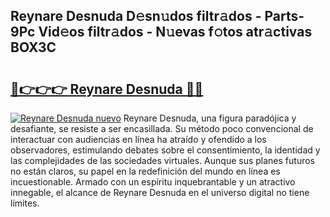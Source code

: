 ## Reynare Desnuda D𝚎sn𝚞dos filtr𝚊dos - Parts-9Pc Vid𝚎os filtr𝚊dos - N𝚞evas f𝚘tos atr𝚊ctivas BOX3C

# <h2><a href="http://mb0igud.tromn.icu/?c=Reynare+Desnuda">🔗👉👉👉 Reynare Desnuda 🔗🔗</a></h2>

[![Reynare Desnuda nuevo](https://i.imgur.com/pEAQMta.gif)](http://mb0igud.tromn.icu/?c=Reynare+Desnuda)
Reynare Desnuda, una figura paradójica y desafiante, se resiste a ser encasillada. Su método poco convencional de interactuar con audiencias en línea ha atraído y ofendido a los observadores, estimulando debates sobre el consentimiento, la identidad y las complejidades de las sociedades virtuales. Aunque sus planes futuros no están claros, su papel en la redefinición del mundo en línea es incuestionable. Armado con un espíritu inquebrantable y un atractivo innegable, el alcance de Reynare Desnuda en el universo digital no tiene límites.
